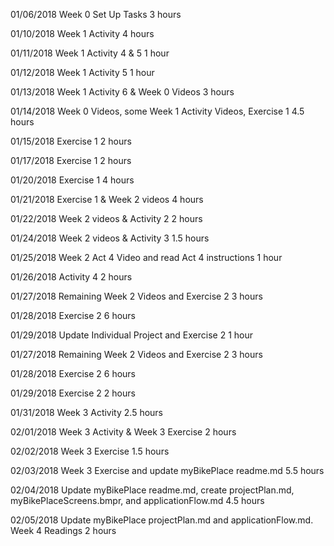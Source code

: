                             
01/06/2018   Week 0 Set Up Tasks	 3 hours

01/10/2018	Week 1 Activity  4 hours

01/11/2018	Week 1 Activity 4 & 5  1 hour 
                                  
01/12/2018	Week 1 Activity 5 	1 hour  
                           
01/13/2018	Week 1 Activity 6 & Week 0 Videos  3 hours 
                      
01/14/2018	Week 0 Videos, some Week 1 Activity Videos, Exercise 1	 4.5 hours

01/15/2018	Exercise 1  2 hours	
                                            
01/17/2018	Exercise 1  2 hours
	                                            
01/20/2018	Exercise 1  4 hours	
                                             
01/21/2018	Exercise 1 & Week 2 videos  4 hours

01/22/2018	Week 2 videos & Activity 2	  2 hours 
                         
01/24/2018	Week 2 videos & Activity 3	  1.5 hours 
                          
01/25/2018	Week 2 Act 4 Video and read Act 4 instructions	 1 hour    
     
01/26/2018	Activity 4  2 hours	
                                            
01/27/2018  Remaining Week 2 Videos and Exercise 2  3 hours       
          
01/28/2018  Exercise 2  6 hours  
                                           
01/29/2018  Update Individual Project and Exercise 2  1 hour  
              
01/27/2018  Remaining Week 2 Videos and Exercise 2  3 hours     
                                         
01/28/2018  Exercise 2  6 hours   
                                          
01/29/2018  Exercise 2  2 hours

01/31/2018  Week 3 Activity  2.5 hours  

02/01/2018  Week 3 Activity & Week 3 Exercise  2 hours                                           

02/02/2018  Week 3 Exercise  1.5 hours

02/03/2018  Week 3 Exercise and update myBikePlace readme.md  5.5 hours

02/04/2018  Update myBikePlace readme.md, create projectPlan.md, myBikePlaceScreens.bmpr, and applicationFlow.md  4.5 hours

02/05/2018  Update myBikePlace projectPlan.md and applicationFlow.md.  Week 4 Readings  2 hours